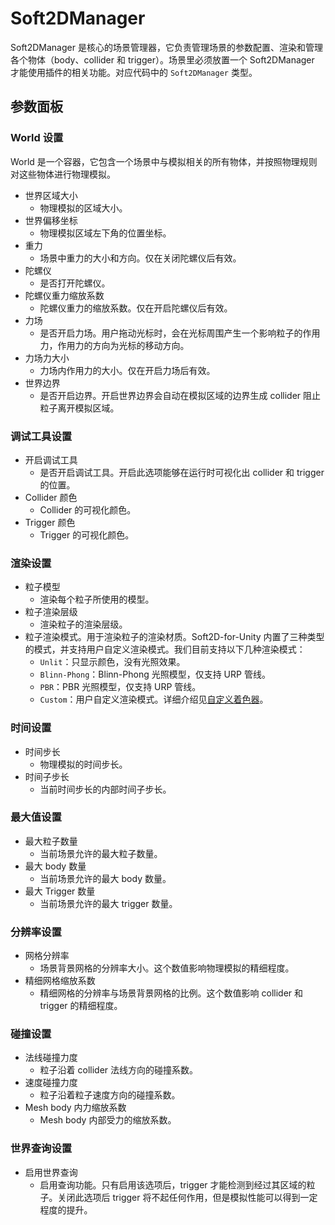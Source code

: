 # Soft2DManager
Soft2DManager 是核心的场景管理器，它负责管理场景的参数配置、渲染和管理各个物体（body、collider 和 trigger）。场景里必须放置一个 Soft2DManager 才能使用插件的相关功能。对应代码中的 `Soft2DManager` 类型。

## 参数面板

### World 设置
World 是一个容器，它包含一个场景中与模拟相关的所有物体，并按照物理规则对这些物体进行物理模拟。

- 世界区域大小
  - 物理模拟的区域大小。
- 世界偏移坐标
  - 物理模拟区域左下角的位置坐标。
- 重力
  - 场景中重力的大小和方向。仅在关闭陀螺仪后有效。
- 陀螺仪
  - 是否打开陀螺仪。
- 陀螺仪重力缩放系数
  - 陀螺仪重力的缩放系数。仅在开启陀螺仪后有效。
- 力场
  - 是否开启力场。用户拖动光标时，会在光标周围产生一个影响粒子的作用力，作用力的方向为光标的移动方向。
- 力场力大小
  - 力场内作用力的大小。仅在开启力场后有效。
- 世界边界
  - 是否开启边界。开启世界边界会自动在模拟区域的边界生成 collider 阻止粒子离开模拟区域。

### 调试工具设置
- 开启调试工具
  - 是否开启调试工具。开启此选项能够在运行时可视化出 collider 和 trigger 的位置。
- Collider 颜色
  - Collider 的可视化颜色。
- Trigger 颜色
  - Trigger 的可视化颜色。

### 渲染设置
- 粒子模型
  - 渲染每个粒子所使用的模型。
- 粒子渲染层级
  - 渲染粒子的渲染层级。
- 粒子渲染模式。用于渲染粒子的渲染材质。Soft2D-for-Unity 内置了三种类型的模式，并支持用户自定义渲染模式。我们目前支持以下几种渲染模式：
  - `Unlit`：只显示颜色，没有光照效果。
  - `Blinn-Phong`：Blinn-Phong 光照模型，仅支持 URP 管线。
  - `PBR`：PBR 光照模型，仅支持 URP 管线。
  - `Custom`：用户自定义渲染模式。详细介绍见[自定义着色器](./CustomShader.md)。

### 时间设置
- 时间步长
  - 物理模拟的时间步长。
- 时间子步长
  - 当前时间步长的内部时间子步长。

### 最大值设置
- 最大粒子数量
  - 当前场景允许的最大粒子数量。
- 最大 body 数量
  - 当前场景允许的最大 body 数量。
- 最大 Trigger 数量
  - 当前场景允许的最大 trigger 数量。

### 分辨率设置

- 网格分辨率
  - 场景背景网格的分辨率大小。这个数值影响物理模拟的精细程度。
- 精细网格缩放系数
  - 精细网格的分辨率与场景背景网格的比例。这个数值影响 collider 和 trigger 的精细程度。

### 碰撞设置
- 法线碰撞力度
  - 粒子沿着 collider 法线方向的碰撞系数。
- 速度碰撞力度
  - 粒子沿着粒子速度方向的碰撞系数。
- Mesh body 内力缩放系数
  - Mesh body 内部受力的缩放系数。

### 世界查询设置
- 启用世界查询
  - 启用查询功能。只有启用该选项后，trigger 才能检测到经过其区域的粒子。关闭此选项后 trigger 将不起任何作用，但是模拟性能可以得到一定程度的提升。